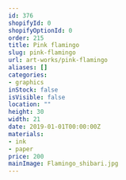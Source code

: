 ```yaml
---
id: 376
shopifyId: 0
shopifyOptionId: 0
order: 215
title: Pink flamingo
slug: pink-flamingo
url: art-works/pink-flamingo
aliases: []
categories:
- graphics
inStock: false
isVisible: false
location: ""
height: 30
width: 21
date: 2019-01-01T00:00:00Z
materials:
- ink
- paper
price: 200
mainImage: Flamingo_shibari.jpg
---
```

